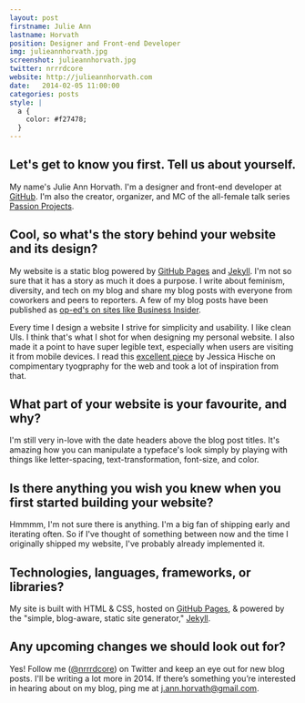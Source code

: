 ```yaml
---
layout: post
firstname: Julie Ann
lastname: Horvath
position: Designer and Front-end Developer
img: julieannhorvath.jpg
screenshot: julieannhorvath.jpg
twitter: nrrrdcore
website: http://julieannhorvath.com
date:   2014-02-05 11:00:00
categories: posts
style: |
  a {
    color: #f27478;
  }
---
```


## Let's get to know you first. Tell us about yourself.

My name's Julie Ann Horvath. I'm a designer and front-end developer at [GitHub](https://github.com). I'm also the creator, organizer, and MC of the all-female talk series [Passion Projects](http://passion-projects.github.com).

## Cool, so what's the story behind your website and its design?

My website is a static blog powered by [GitHub Pages](http://pages.github.com) and [Jekyll](http://jekyllrb.com). I'm not so sure that it has a story as much it does a purpose. I write about feminism, diversity, and tech on my blog and share my blog posts with everyone from coworkers and peers to reporters. A few of my blog posts have been published as [op-ed's on sites like Business Insider](http://julieannhorvath.com/2013/10/10/is-it-sexist-to-recruit-women.html).

Every time I design a website I strive for simplicity and usability. I like clean UIs. I think that's what I shot for when designing my personal website. I also made it a point to have super legible text, especially when users are visiting it from mobile devices. I read this [excellent piece](http://jessicahische.is/talkingtype) by Jessica Hische on compimentary tyogpraphy for the web and took a lot of inspiration from that.

## What part of your website is your favourite, and why?

I'm still very in-love with the date headers above the blog post titles. It's amazing how you can manipulate a typeface's look simply by playing with things like letter-spacing, text-transformation, font-size, and color.

## Is there anything you wish you knew when you first started building your website?

Hmmmm, I'm not sure there is anything. I'm a big fan of shipping early and iterating often. So if I've thought of something between now and the time I originally shipped my website, I've probably already implemented it.

## Technologies, languages, frameworks, or libraries?

My site is built with HTML & CSS, hosted on [GitHub Pages](http://pages.github.com), & powered by the "simple, blog-aware, static site generator,"  [Jekyll](http://jekyllrb.com).

## Any upcoming changes we should look out for?

Yes! Follow me ([@nrrrdcore](https://twitter.com/nrrrdcore)) on Twitter and keep an eye out for new blog posts. I'll be writing a lot more in 2014. If there’s something you’re interested in hearing about on my blog, ping me at [j.ann.horvath@gmail.com](mailto:j.ann.horvath@gmail.com).
